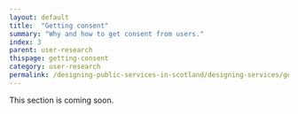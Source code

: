 ```yaml
---
layout: default
title:  "Getting consent"
summary: "Why and how to get consent from users."
index: 3
parent: user-research
thispage: getting-consent
category: user-research
permalink: /designing-public-services-in-scotland/designing-services/getting-consent/
---
```


This section is coming soon.
